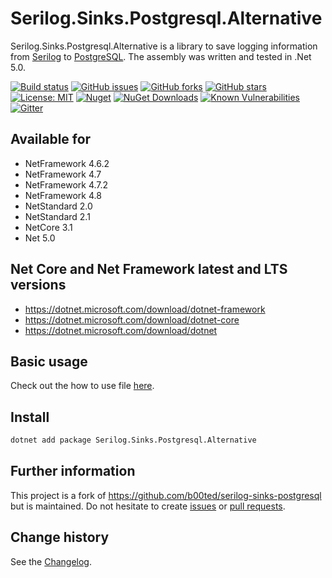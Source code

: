 Serilog.Sinks.Postgresql.Alternative
====================================

Serilog.Sinks.Postgresql.Alternative is a library to save logging information from [Serilog](https://github.com/serilog/serilog) to [PostgreSQL](https://www.postgresql.org/).
The assembly was written and tested in .Net 5.0.

[![Build status](https://ci.appveyor.com/api/projects/status/pwlsccqf8jsl2bst?svg=true)](https://ci.appveyor.com/project/SeppPenner/serilog-sinks-postgresql-alternative)
[![GitHub issues](https://img.shields.io/github/issues/serilog-contrib/Serilog.Sinks.Postgresql.Alternative.svg)](https://github.com/serilog-contrib/Serilog.Sinks.Postgresql.Alternative/issues)
[![GitHub forks](https://img.shields.io/github/forks/serilog-contrib/Serilog.Sinks.Postgresql.Alternative.svg)](https://github.com/serilog-contrib/Serilog.Sinks.Postgresql.Alternative/network)
[![GitHub stars](https://img.shields.io/github/stars/serilog-contrib/Serilog.Sinks.Postgresql.Alternative.svg)](https://github.com/serilog-contrib/Serilog.Sinks.Postgresql.Alternative/stargazers)
[![License: MIT](https://img.shields.io/badge/License-MIT-blue.svg)](https://raw.githubusercontent.com/serilog-contrib/Serilog.Sinks.Postgresql.Alternative/master/License.txt)
[![Nuget](https://img.shields.io/badge/Serilog.Sinks.Postgresql.Alternative-Nuget-brightgreen.svg)](https://www.nuget.org/packages/Serilog.Sinks.Postgresql.Alternative/)
[![NuGet Downloads](https://img.shields.io/nuget/dt/Serilog.Sinks.Postgresql.Alternative.svg)](https://www.nuget.org/packages/Serilog.Sinks.Postgresql.Alternative/)
[![Known Vulnerabilities](https://snyk.io/test/github/serilog-contrib/Serilog.Sinks.Postgresql.Alternative/badge.svg)](https://snyk.io/test/github/serilog-contrib/Serilog.Sinks.Postgresql.Alternative)
[![Gitter](https://badges.gitter.im/Serilog.Sinks.Postgresql.Alternative/community.svg)](https://gitter.im/Serilog.Sinks.Postgresql.Alternative/community?utm_source=badge&utm_medium=badge&utm_campaign=pr-badge)

## Available for
* NetFramework 4.6.2
* NetFramework 4.7
* NetFramework 4.7.2
* NetFramework 4.8
* NetStandard 2.0
* NetStandard 2.1
* NetCore 3.1
* Net 5.0

## Net Core and Net Framework latest and LTS versions
* https://dotnet.microsoft.com/download/dotnet-framework
* https://dotnet.microsoft.com/download/dotnet-core
* https://dotnet.microsoft.com/download/dotnet

## Basic usage
Check out the how to use file [here](https://github.com/serilog-contrib/Serilog.Sinks.Postgresql.Alternative/blob/master/HowToUse.md).

## Install

```bash
dotnet add package Serilog.Sinks.Postgresql.Alternative
```

## Further information
This project is a fork of https://github.com/b00ted/serilog-sinks-postgresql but is maintained.
Do not hesitate to create [issues](https://github.com/serilog-contrib/Serilog.Sinks.Postgresql.Alternative/issues) or [pull requests](https://github.com/serilog-contrib/Serilog.Sinks.Postgresql.Alternative/pulls).

Change history
--------------

See the [Changelog](https://github.com/serilog-contrib/Serilog.Sinks.Postgresql.Alternative/blob/master/Changelog.md).
